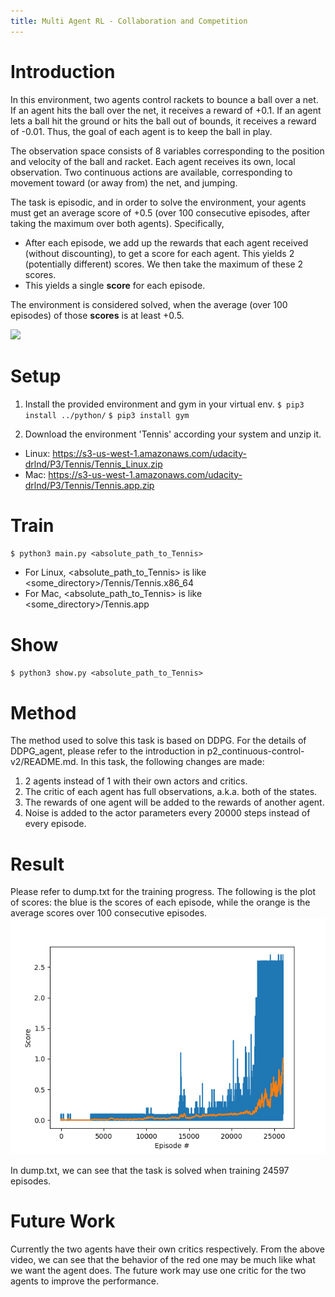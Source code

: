 ```yaml
---
title: Multi Agent RL - Collaboration and Competition
---
```


# Introduction
In this environment, two agents control rackets to bounce a ball over a net. If an agent hits the ball over the net, it receives a reward of +0.1.  If an agent lets a ball hit the ground or hits the ball out of bounds, it receives a reward of -0.01.  Thus, the goal of each agent is to keep the ball in play.

The observation space consists of 8 variables corresponding to the position and velocity of the ball and racket. Each agent receives its own, local observation.  Two continuous actions are available, corresponding to movement toward (or away from) the net, and jumping. 

The task is episodic, and in order to solve the environment, your agents must get an average score of +0.5 (over 100 consecutive episodes, after taking the maximum over both agents). Specifically,

- After each episode, we add up the rewards that each agent received (without discounting), to get a score for each agent. This yields 2 (potentially different) scores. We then take the maximum of these 2 scores.
- This yields a single **score** for each episode.

The environment is considered solved, when the average (over 100 episodes) of those **scores** is at least +0.5.

[![](http://img.youtube.com/vi/--FFYKM8ofc/0.jpg)](http://www.youtube.com/watch?v=--FFYKM8ofc "")

# Setup
1. Install the provided environment and gym in your virtual env.
`$ pip3 install ../python/`
`$ pip3 install gym`

2. Download the environment 'Tennis' according your system and unzip it.
- Linux: https://s3-us-west-1.amazonaws.com/udacity-drlnd/P3/Tennis/Tennis_Linux.zip
- Mac: https://s3-us-west-1.amazonaws.com/udacity-drlnd/P3/Tennis/Tennis.app.zip

# Train
`$ python3 main.py <absolute_path_to_Tennis>`
- For Linux, <absolute_path_to_Tennis> is like <some_directory>/Tennis/Tennis.x86_64
- For Mac, <absolute_path_to_Tennis> is like <some_directory>/Tennis.app

# Show
`$ python3 show.py <absolute_path_to_Tennis>`

# Method
The method used to solve this task is based on DDPG. For the details of DDPG_agent, please refer to the introduction in p2_continuous-control-v2/README.md.
In this task, the following changes are made:
1. 2 agents instead of 1 with their own actors and critics.
2. The critic of each agent has full observations, a.k.a. both of the states.
3. The rewards of one agent will be added to the rewards of another agent.
4. Noise is added to the actor parameters every 20000 steps instead of every episode.

# Result
Please refer to dump.txt for the training progress.
The following is the plot of scores: the blue is the scores of each episode, while the orange is the average scores over 100 consecutive episodes.
![scores](https://github.com/drah/deep-reinforcement-learning/blob/master/p3_collab-compet/scores.png?raw=true)

In dump.txt, we can see that the task is solved when training 24597 episodes.

# Future Work
Currently the two agents have their own critics respectively. From the above video, we can see that the behavior of the red one may be much like what we want the agent does. The future work may use one critic for the two agents to improve the performance.
